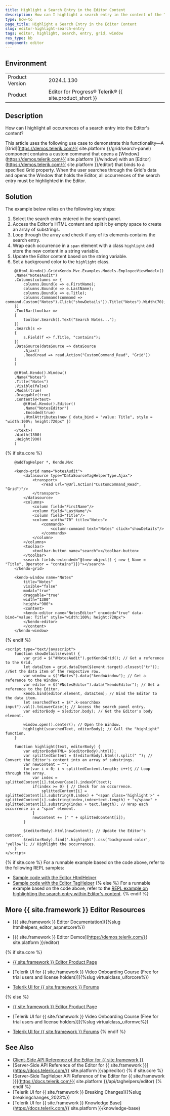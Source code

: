 ```yaml
---
title: Highlight a Search Entry in the Editor Content
description: How can I highlight a search entry in the content of the Telerik UI for {{ site.framework }} Editor?
type: how-to
page_title: Highlight a Search Entry in the Editor Content
slug: editor-highlight-search-entry
tags: editor, highlight, search, entry, grid, window
res_type: kb
component: editor
---
```


## Environment
<table>
	<tbody>
		<tr>
			<td>Product Version</td>
			<td>2024.1.130</td>
		</tr>
		<tr>
			<td>Product</td>
			<td>Editor for Progress® Telerik® {{ site.product_short }}</td>
		</tr>
	</tbody>
</table>

## Description

How can I highlight all occurrences of a search entry into the Editor's content?

This article uses the following use case to demonstrate this functionality&#8212;A [Grid](https://demos.telerik.com/{{ site.platform }}/grid/search-panel) component contains a custom command that opens a [Window](https://demos.telerik.com/{{ site.platform }}/window) with an [Editor](https://demos.telerik.com/{{ site.platform }}/editor) that binds to a specified Grid property. When the user searches through the Grid's data and opens the Window that holds the Editor, all occurrences of the search entry must be highlighted in the Editor.

## Solution

The example below relies on the following key steps:

1. Select the search entry entered in the search panel.
1. Access the Editor's HTML content and split it by empty space to create an array of substrings.
1. Loop through the array and check if any of its elements contains the search entry.
1. Wrap each occurrence in a `span` element with a class `highlight` and store the new content in a string variable.
1. Update the Editor content based on the string variable.
1. Set a background color to the `highlight` class.

```HtmlHelper
    @(Html.Kendo().Grid<Kendo.Mvc.Examples.Models.EmployeeViewModel>()
    .Name("NotesAudit")
    .Columns(columns => {
        columns.Bound(e => e.FirstName);
        columns.Bound(e => e.LastName);
        columns.Bound(e => e.Title);
        columns.Command(command => command.Custom("Notes").Click("showDetails")).Title("Notes").Width(70);
    })
    .ToolBar(toolbar =>
    {
        toolbar.Search().Text("Search Notes...");
    })
    .Search(s =>
    {
        s.Field(f => f.Title, "contains");
    })
    .DataSource(dataSource => dataSource
        .Ajax()
        .Read(read => read.Action("CustomCommand_Read", "Grid"))
    )
    )

    @(Html.Kendo().Window()
    .Name("Notes")
    .Title("Notes")
    .Visible(false)
    .Modal(true)
    .Draggable(true)
    .Content(@<text>
        @(Html.Kendo().Editor()
        .Name("NotesEditor")
        .Encoded(true)
        .HtmlAttributes(new { data_bind = "value: Title", style = "width:100%; height:720px" })
        )
    </text>)
    .Width(1300)
    .Height(900)
    )
```
{% if site.core %}
```TagHelper
    @addTagHelper *, Kendo.Mvc

    <kendo-grid name="NotesAudit">
        <datasource type="DataSourceTagHelperType.Ajax">
            <transport>
                <read url="@Url.Action("CustomCommand_Read", "Grid")"/>
            </transport>
        </datasource>
        <columns>
            <column field="FirstName"/>
            <column field="LastName"/>
            <column field="Title"/>
            <column width="70" title="Notes">
                <commands>
                    <column-command text="Notes" click="showDetails"/>
                </commands>
            </column>
        </columns>
        <toolbar>
            <toolbar-button name="search"></toolbar-button> 
        </toolbar>
        <search fields-extended="@(new object[] { new { Name = "Title", Operator = "contains"}})"></search>
    </kendo-grid>

    <kendo-window name="Notes"
        title="Notes"
        visible="false"
        modal="true"
        draggable="true" 
        width="1300"
        height="900">
        <content>
        <kendo-editor name="NotesEditor" encoded="true" data-bind="value: Title" style="width:100%; height:720px">
        </kendo-editor>
        </content>
    </kendo-window>
```
{% endif %}
```JS scripts
<script type="text/javascript">
    function showDetails(event) {
        var grid = $("#NotesAudit").getKendoGrid(); // Get a reference to the Grid.
        let dataItem = grid.dataItem($(event.target).closest("tr")); //Get the data item of the respective row.
        var window = $("#Notes").data("kendoWindow"); // Get a reference to the Window.
        var editor = $("#NotesEditor").data("kendoEditor"); // Get a reference to the Editor.
        kendo.bind(editor.element, dataItem); // Bind the Editor to the data item.
        let searchedText = $(".k-searchbox input").val().toLowerCase(); // Access the search panel entry.
        var editorBody = $(editor.body); // Get the Editor's body element.

        window.open().center(); // Open the Window.
        highlight(searchedText, editorBody); // Call the "highlight" function.
    }

    function highlight(text, editorBody) {
        var editorBodyHTML= $(editorBody).html();
        var splittedContent = $(editorBody).html().split(" "); // Convert the Editor's content into an array of substrings.
        var newContent = "";
        for(var i = 0; i < splittedContent.length; i++){ // Loop through the array.
            var index = splittedContent[i].toLowerCase().indexOf(text);
            if(index >= 0) { // Check for an occurrence.
                splittedContent[i] = splittedContent[i].substring(0,index) + "<span class='highlight'>" + splittedContent[i].substring(index,index+text.length) + "</span>" + splittedContent[i].substring(index + text.length); // Wrap each occurrence in a "span" element.
            }
            newContent += (" " + splittedContent[i]);
        }

        $(editorBody).html(newContent); // Update the Editor's content.
        $(editorBody).find('.highlight').css('background-color', 'yellow'); // Highlight the occurrences.
    }
</script>
```
    
{% if site.core %}
For a runnable example based on the code above, refer to the following REPL samples:

* [Sample code with the Editor HtmlHelper](https://netcorerepl.telerik.com/meOHnFvd41L6YZkY45)
* [Sample code with the Editor TagHelper](https://netcorerepl.telerik.com/QIanHFbH44hh6jUB16)
{% else %}
For a runnable example based on the code above, refer to the [REPL example on highlighting the search entry within Editor's content](https://netcorerepl.telerik.com/meOHnFvd41L6YZkY45).
{% endif %}

## More {{ site.framework }} Editor Resources

* [{{ site.framework }} Editor Documentation]({%slug htmlhelpers_editor_aspnetcore%})

* [{{ site.framework }} Editor Demos](https://demos.telerik.com/{{ site.platform }}/editor)

{% if site.core %}
* [{{ site.framework }} Editor Product Page](https://www.telerik.com/aspnet-core-ui/editor)

* [Telerik UI for {{ site.framework }} Video Onboarding Course (Free for trial users and license holders)]({%slug virtualclass_uiforcore%})

* [Telerik UI for {{ site.framework }} Forums](https://www.telerik.com/forums/aspnet-core-ui)

{% else %}
* [{{ site.framework }} Editor Product Page](https://www.telerik.com/aspnet-mvc/editor)

* [Telerik UI for {{ site.framework }} Video Onboarding Course (Free for trial users and license holders)]({%slug virtualclass_uiformvc%})

* [Telerik UI for {{ site.framework }} Forums](https://www.telerik.com/forums/aspnet-mvc)
{% endif %}

## See Also

* [Client-Side API Reference of the Editor for {{ site.framework }}](https://docs.telerik.com/kendo-ui/api/javascript/ui/editor)
* [Server-Side API Reference of the Editor for {{ site.framework }}](https://docs.telerik.com/{{ site.platform }}/api/editor)
{% if site.core %}
* [Server-Side TagHelper API Reference of the Editor for {{ site.framework }}](https://docs.telerik.com/{{ site.platform }}/api/taghelpers/editor)
{% endif %}
* [Telerik UI for {{ site.framework }} Breaking Changes]({%slug breakingchanges_2023%})
* [Telerik UI for {{ site.framework }} Knowledge Base](https://docs.telerik.com/{{ site.platform }}/knowledge-base)